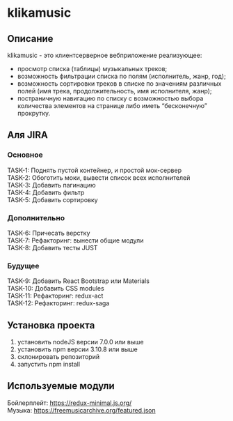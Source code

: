 # klikamusic
## Описание
klikamusic - это клиент­серверное веб­приложение реализующее:  

* просмотр списка (таблицы) музыкальных треков;
* возможность фильтрации списка по полям (исполнитель, жанр, год);
* возможность сортировки треков в списке по значениям различных полей (имя трека, продолжительность, имя исполнителя, жанр);
* постраничную навигацию по списку с возможностью выбора количества элементов на странице либо иметь “бесконечную” прокрутку.

## Аля JIRA
### Основное
TASK-1: Поднять пустой контейнер, и простой мок-сервер  
TASK-2: Обоготить моки, вывести список всех исполнителей  
TASK-3: Добавить пагинацию  
TASK-4: Добавить фильтр  
TASK-5: Добавить сортировку  

### Дополнительно
TASK-6: Причесать верстку  
TASK-7: Рефакторинг: вынести общие модули  
TASK-8: Добавить тесты JUST  

### Будущее
TASK-9: Добавить React Bootstrap или Materials  
TASK-10: Добавить CSS modules  
TASK-11: Рефакторинг: redux-act  
TASK-12: Рефакторинг: redux-saga  



## Установка проекта
1. установить nodeJS версии 7.0.0 или выше
2. установить npm версии 3.10.8 или выше
3. склонировать репозиторий
4. запустить npm install

## Используемые модули
Бойлерплейт: https://redux-minimal.js.org/  
Музыка: https://freemusicarchive.org/featured.json


